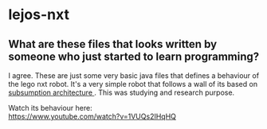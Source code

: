 # lejos-nxt

<h2>What are these files that looks written by someone who just started to learn programming?</h2>
I agree. These are just some very basic java files that defines a behaviour of the lego nxt robot. It's a very simple robot that follows a wall of its based on <a href="https://en.wikipedia.org/wiki/Subsumption_architecture">subsumption architecture </a>. This was studying and research purpose.

Watch its behaviour here: <br>
https://www.youtube.com/watch?v=1VUQs2IHqHQ
<br>
